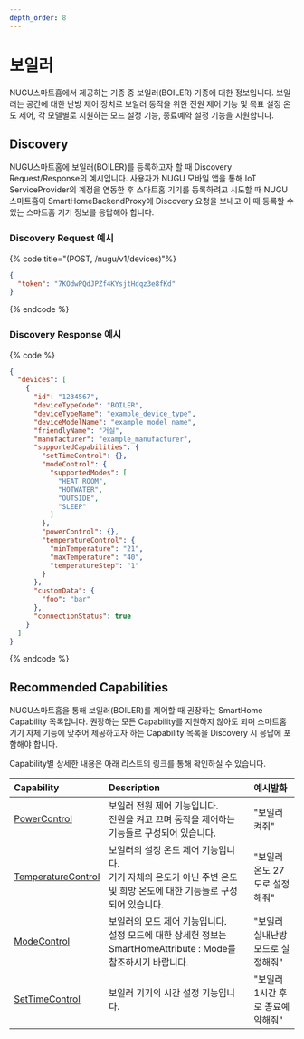 ```yaml
---
depth_order: 8
---
```


# 보일러

NUGU스마트홈에서 제공하는 기종 중 보일러(BOILER) 기종에 대한 정보입니다. 보일러는 공간에 대한 난방 제어 장치로 보일러 동작을 위한 전원 제어 기능 및 목표 설정 온도 제어, 각 모델별로 지원하는 모드 설정 기능, 종료예약 설정 기능을 지원합니다.

## Discovery

NUGU스마트홈에 보일러(BOILER)를 등록하고자 할 때 Discovery Request/Response의 예시입니다. 사용자가 NUGU 모바일 앱을 통해 IoT ServiceProvider의 계정을 연동한 후 스마트홈 기기를 등록하려고 시도할 때 NUGU스마트홈이 SmartHomeBackendProxy에 Discovery 요청을 보내고 이 때 등록할 수 있는 스마트홈 기기 정보를 응답해야 합니다.

### Discovery Request 예시

{% code title="(POST, /nugu/v1/devices)"%}
```json
{
  "token": "7KOdwPQdJPZf4KYsjtHdqz3e8fKd"
}
```
{% endcode %}

### Discovery Response 예시

{% code %}
```json
{
  "devices": [
    {
      "id": "1234567",
      "deviceTypeCode": "BOILER",
      "deviceTypeName": "example_device_type",
      "deviceModelName": "example_model_name",
      "friendlyName": "거실",
      "manufacturer": "example_manufacturer",
      "supportedCapabilities": {
        "setTimeControl": {},
        "modeControl": {
          "supportedModes": [
            "HEAT_ROOM",
            "HOTWATER",
            "OUTSIDE",
            "SLEEP"
          ]
        },
        "powerControl": {},
        "temperatureControl": {
          "minTemperature": "21",
          "maxTemperature": "40",
          "temperatureStep": "1"
        }
      },
      "customData": {
        "foo": "bar"
      },
      "connectionStatus": true
    }
  ]
}
```
{% endcode %}

## Recommended Capabilities

NUGU스마트홈을 통해 보일러(BOILER)를 제어할 때 권장하는 SmartHome Capability 목록입니다. 권장하는 모든 Capability를 지원하지 않아도 되며 스마트홈 기기 자체 기능에 맞추어 제공하고자 하는 Capability 목록을 Discovery 시 응답에 포함해야 합니다.

Capability별 상세한 내용은 아래 리스트의 링크를 통해 확인하실 수 있습니다.

| Capability                                                                | Description                                                                    | 예시발화                |
|:--------------------------------------------------------------------------|:-------------------------------------------------------------------------------|:--------------------|
| [PowerControl](../smarthomecapability/powercontrol-interface)             | 보일러 전원 제어 기능입니다.<br/>전원을 켜고 끄며 동작을 제어하는 기능들로 구성되어 있습니다.                        | "보일러 켜줘"            |
| [TemperatureControl](../smarthomecapability/temperaturecontrol-interface) | 보일러의 설정 온도 제어 기능입니다.<br/>기기 자체의 온도가 아닌 주변 온도 및 희망 온도에 대한 기능들로 구성되어 있습니다.       | "보일러 온도 27도로 설정해줘"  |
| [ModeControl](../smarthomecapability/modecontrol-interface)               | 보일러의 모드 제어 기능입니다.<br/>설정 모드에 대한 상세헌 정보는 SmartHomeAttribute : Mode를 참조하시기 바랍니다. | "보일러 실내난방모드로 설정해줘"  |
| [SetTimeControl](../smarthomecapability/settimecontrol-interface)         | 보일러 기기의 시간 설정 기능입니다.                                                           | "보일러 1시간 후로 종료예약해줘" |

